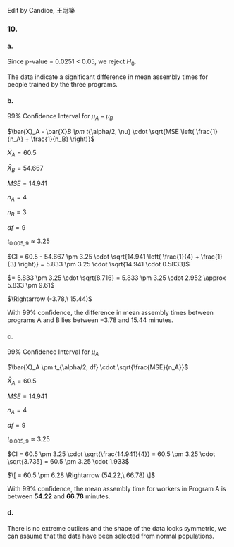 Edit by Candice, 王冠築
### 10.
#### a.
Since p-value = 0.0251 < 0.05, we reject $H_0$.

The data indicate a significant difference in mean assembly times for people trained by the three programs.

#### b.

99% Confidence Interval for $\mu_A - \mu_B$

$\bar{X}_A - \bar{X}_B \pm t_{\alpha/2, \nu} \cdot \sqrt{MSE \left( \frac{1}{n_A} + \frac{1}{n_B} \right)}\$

$\bar{X}_A = 60.5$ 

$\bar{X}_B = 54.667$

$MSE = 14.941$

$n_A = 4$

$n_B = 3$

$df = 9$

$t_{0.005, 9} \approx 3.25$

$CI = 60.5 - 54.667 \pm 3.25 \cdot \sqrt{14.941 \left( \frac{1}{4} + \frac{1}{3} \right)} = 5.833 \pm 3.25 \cdot \sqrt{14.941 \cdot 0.5833}\$

$\= 5.833 \pm 3.25 \cdot \sqrt{8.716} = 5.833 \pm 3.25 \cdot 2.952 \approx 5.833 \pm 9.61\$

$\Rightarrow (-3.78,\ 15.44)\$

With 99% confidence, the difference in mean assembly times between programs A and B lies between $-3.78$ and $15.44$ minutes.


#### c. 

99% Confidence Interval for $\mu_A$

$\bar{X}_A \pm t_{\alpha/2, df} \cdot \sqrt{\frac{MSE}{n_A}}$

$\bar{X}_A = 60.5$

$MSE = 14.941$

$n_A = 4$

$df = 9$

$t_{0.005, 9} \approx 3.25$

$CI = 60.5 \pm 3.25 \cdot \sqrt{\frac{14.941}{4}} = 60.5 \pm 3.25 \cdot \sqrt{3.735} = 60.5 \pm 3.25 \cdot 1.933\$


$\[
= 60.5 \pm 6.28 \Rightarrow (54.22,\ 66.78)
\]$

With 99% confidence, the mean assembly time for workers in Program A is between **54.22** and **66.78** minutes.

#### d.
There is no extreme outliers and the shape of the data looks symmetric, we can assume that the data have been selected from normal populations.


